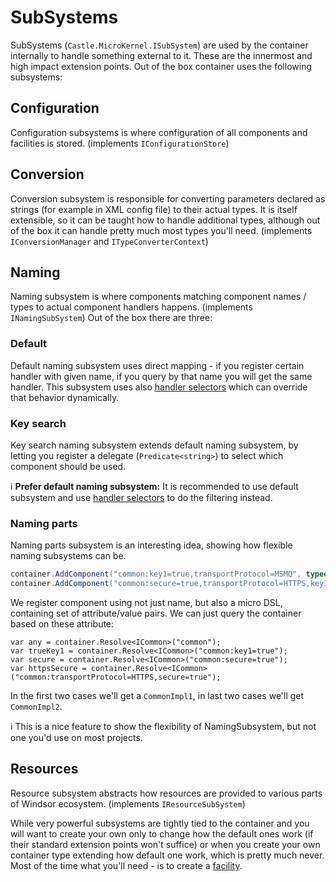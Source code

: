 # SubSystems

SubSystems (`Castle.MicroKernel.ISubSystem`) are used by the container internally to handle something external to it. These are the innermost and high impact extension points. Out of the box container uses the following subsystems:

## Configuration

Configuration subsystems is where configuration of all components and facilities is stored. (implements `IConfigurationStore`)

## Conversion

Conversion subsystem is responsible for converting parameters declared as strings (for example in XML config file) to their actual types. It is itself extensible, so it can be taught how to handle additional types, although out of the box it can handle pretty much most types you'll need. (implements `IConversionManager` and `ITypeConverterContext`)

## Naming

Naming subsystem is where components matching component names / types to actual component handlers happens. (implements `INamingSubSystem`) Out of the box there are three:

### Default

Default naming subsystem uses direct mapping - if you register certain handler with given name, if you query by that name you will get the same handler. This subsystem uses also [handler selectors](handler-selectors.md) which can override that behavior dynamically.

### Key search

Key search naming subsystem extends default naming subsystem, by letting you register a delegate (`Predicate<string>`) to select which component should be used.

:information_source: **Prefer default naming subsystem:** It is recommended to use default subsystem and use [handler selectors](handler-selectors.md) to do the filtering instead.

### Naming parts

Naming parts subsystem is an interesting idea, showing how flexible naming subsystems can be.

```csharp
container.AddComponent("common:key1=true,transportProtocol=MSMQ", typeof(ICommon), typeof(CommonImpl1));
container.AddComponent("common:secure=true,transportProtocol=HTTPS,key1=false", typeof(ICommon), typeof(CommonImpl2));
```

We register component using not just name, but also a micro DSL, containing set of attribute/value pairs. We can just query the container based on these attribute:

```
var any = container.Resolve<ICommon>("common");
var trueKey1 = container.Resolve<ICommon>("common:key1=true");
var secure = container.Resolve<ICommon>("common:secure=true");
var httpsSecure = container.Resolve<ICommon>("common:transportProtocol=HTTPS,secure=true");
```

In the first two cases we'll get a `CommonImpl1`, in last two cases we'll get `CommonImpl2`.

:information_source: This is a nice feature to show the flexibility of NamingSubsystem, but not one you'd use on most projects.

## Resources

Resource subsystem abstracts how resources are provided to various parts of Windsor ecosystem. (implements `IResourceSubSystem`)

While very powerful subsystems are tightly tied to the container and you will want to create your own only to change how the default ones work (if their standard extension points won't suffice) or when you create your own container type extending how default one work, which is pretty much never. Most of the time what you'll need - is to create a [facility](facilities.md).
